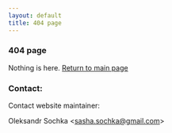 ```yaml
---
layout: default
title: 404 page
---
```

### 404 page

Nothing is here. [Return to main page](/)

### Contact:

Contact website maintainer:

Oleksandr Sochka \<sasha.sochka@gmail.com\>

